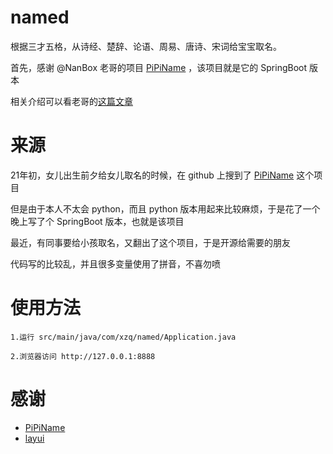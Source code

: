 # named
根据三才五格，从诗经、楚辞、论语、周易、唐诗、宋词给宝宝取名。

首先，感谢 @NanBox 老哥的项目 [PiPiName](https://github.com/NanBox/PiPiName) ，该项目就是它的 SpringBoot 版本

相关介绍可以看老哥的[这篇文章](https://juejin.cn/post/6868186071260856334)

# 来源
21年初，女儿出生前夕给女儿取名的时候，在 github 上搜到了 [PiPiName](https://github.com/NanBox/PiPiName) 这个项目

但是由于本人不太会 python，而且 python 版本用起来比较麻烦，于是花了一个晚上写了个 SpringBoot 版本，也就是该项目

最近，有同事要给小孩取名，又翻出了这个项目，于是开源给需要的朋友

代码写的比较乱，并且很多变量使用了拼音，不喜勿喷

# 使用方法
    1.运行 src/main/java/com/xzq/named/Application.java 
    
    2.浏览器访问 http://127.0.0.1:8888

# 感谢
- [PiPiName](https://github.com/NanBox/PiPiName)
- [layui](https://github.com/layui/layui)